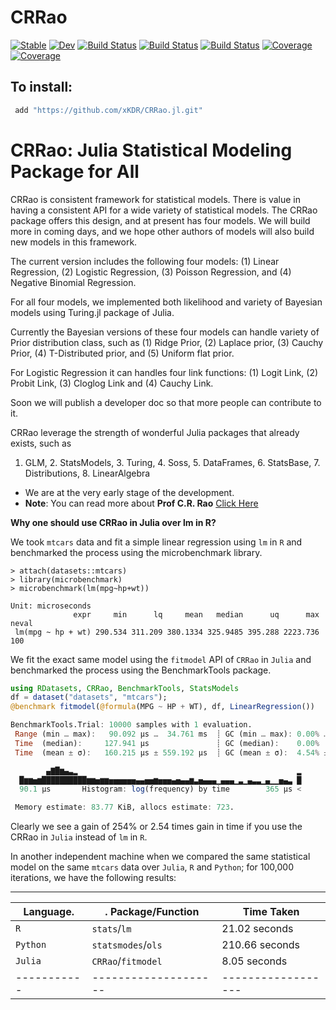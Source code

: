 # CRRao

[![Stable](https://img.shields.io/badge/docs-stable-blue.svg)](https://xKDR.github.io/CRRao.jl/stable)
[![Dev](https://img.shields.io/badge/docs-dev-blue.svg)](https://xKDR.github.io/CRRao.jl/dev)
[![Build Status](https://travis-ci.com/xKDR/CRRao.jl.svg?branch=main)](https://travis-ci.com/xKDR/CRRao.jl)
[![Build Status](https://ci.appveyor.com/api/projects/status/github/xKDR/CRRao.jl?svg=true)](https://ci.appveyor.com/project/xKDR/CRRao-jl)
[![Build Status](https://api.cirrus-ci.com/github/xKDR/CRRao.jl.svg)](https://cirrus-ci.com/github/xKDR/CRRao.jl)
[![Coverage](https://codecov.io/gh/xKDR/CRRao.jl/branch/main/graph/badge.svg)](https://codecov.io/gh/xKDR/CRRao.jl)
[![Coverage](https://coveralls.io/repos/github/xKDR/CRRao.jl/badge.svg?branch=main)](https://coveralls.io/github/xKDR/CRRao.jl?branch=main)

## To install: 
```Julia
 add "https://github.com/xKDR/CRRao.jl.git"
```

# CRRao: Julia Statistical Modeling Package for All

CRRao is consistent framework for statistical models. There is value in having a consistent API for a wide variety of statistical models. The CRRao package offers this design, and at present has four models. We will build more in coming days, and we hope other authors of models will also build new models in this framework.

The current version includes the following four models: 
(1) Linear Regression, 
(2) Logistic Regression, 
(3) Poisson Regression, and 
(4) Negative Binomial Regression. 

For all four models, we implemented both likelihood and variety of Bayesian models using Turing.jl package of Julia. 

Currently the Bayesian versions of these four models can handle variety of Prior distribution class, such as 
(1) Ridge Prior, 
(2) Laplace prior, 
(3) Cauchy Prior, 
(4) T-Distributed prior, and 
(5) Uniform flat prior. 

For Logistic Regression it can handles four link functions: (1) Logit Link, (2) Probit Link, (3) Cloglog Link and (4) Cauchy Link.

Soon we will publish a developer doc so that more people can contribute to it.

CRRao leverage the strength of wonderful Julia packages that already exists, such as 
   1. GLM,  2. StatsModels, 3. Turing,  4. Soss, 5. DataFrames, 6. StatsBase, 7. Distributions, 8. LinearAlgebra

+ We are at the very early stage of the development.
+ **Note**: You can read more about **Prof C.R. Rao** [Click Here](https://en.wikipedia.org/wiki/C._R._Rao)

**Why one should use CRRao in Julia over lm in R?**

We took `mtcars` data and fit a simple linear regression using `lm` in `R` and benchmarked the process using the microbenchmark library. 

```{r}
> attach(datasets::mtcars)
> library(microbenchmark)
> microbenchmark(lm(mpg~hp+wt))
```

```{r}
Unit: microseconds
              expr     min      lq     mean   median      uq      max neval
 lm(mpg ~ hp + wt) 290.534 311.209 380.1334 325.9485 395.288 2223.736   100
```

We fit the exact same model using the `fitmodel` API of `CRRao` in `Julia` and benchmarked the process using the BenchmarkTools package.

```julia
using RDatasets, CRRao, BenchmarkTools, StatsModels
df = dataset("datasets", "mtcars");
@benchmark fitmodel(@formula(MPG ~ HP + WT), df, LinearRegression())
```

```julia
BenchmarkTools.Trial: 10000 samples with 1 evaluation.
 Range (min … max):   90.092 μs …  34.761 ms  ┊ GC (min … max): 0.00% … 0.00%
 Time  (median):     127.941 μs               ┊ GC (median):    0.00%
 Time  (mean ± σ):   160.215 μs ± 559.192 μs  ┊ GC (mean ± σ):  4.54% ± 3.30%

        ▄▇█▆▄▃▂                                                 ▂
  █▆▆▅▆██████████▆▆▅▆▆▅▅▅▅▅▅▄▄▅▅▆▅▅▅▄▅▄▄▆▃▅▄▄▄▁▄▄▄▁▃▁▄▃▃▁▄▁▁▅▄▃ █
  90.1 μs       Histogram: log(frequency) by time        365 μs <

 Memory estimate: 83.77 KiB, allocs estimate: 723.
```


Clearly we see a gain of 254% or 2.54 times gain in time if you use the CRRao in `Julia` instead of `lm` in `R`.


In another independent machine when we compared the same statistical model on the same `mtcars` data over `Julia`, `R` and `Python`; for 100,000 iterations, we have the following results:

--------------------------------------------------
Language.  |.  Package/Function |    Time Taken
-----------| -------------------|------------------
`R`        |   `stats`/`lm`     |   21.02 seconds
`Python`   |  `statsmodes`/`ols`|  210.66 seconds
`Julia`    |  `CRRao`/`fitmodel`|    8.05 seconds
-----------|--------------------|------------------
